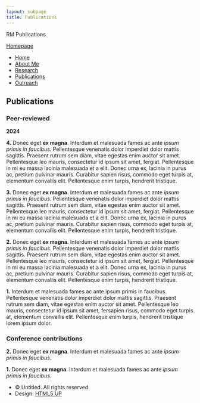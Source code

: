 ```yaml
---
layout: subpage
title: Publications
---
```


RM Publications      

[Homepage](index.html)

*   [Home](index.html)
*   [About Me](aboutme.html)
*   [Research](/research/project1.html)
*   [Publications](publications.md)
*   [Outreach](outreach.html)

Publications
------------

### Peer-reviewed

**2024**

**4.** Donec eget **ex magna**. Interdum et malesuada fames ac ante _ipsum primis in faucibus_. Pellentesque venenatis dolor imperdiet dolor mattis sagittis. Praesent rutrum sem diam, vitae egestas enim auctor sit amet. Pellentesque leo mauris, consectetur id ipsum sit amet, fergiat. Pellentesque in mi eu massa lacinia malesuada et a elit. Donec urna ex, lacinia in purus ac, pretium pulvinar mauris. Curabitur sapien risus, commodo eget turpis at, elementum convallis elit. Pellentesque enim turpis, hendrerit tristique.

**3.** Donec eget **ex magna**. Interdum et malesuada fames ac ante _ipsum primis in faucibus_. Pellentesque venenatis dolor imperdiet dolor mattis sagittis. Praesent rutrum sem diam, vitae egestas enim auctor sit amet. Pellentesque leo mauris, consectetur id ipsum sit amet, fergiat. Pellentesque in mi eu massa lacinia malesuada et a elit. Donec urna ex, lacinia in purus ac, pretium pulvinar mauris. Curabitur sapien risus, commodo eget turpis at, elementum convallis elit. Pellentesque enim turpis, hendrerit tristique.

**2.** Donec eget **ex magna**. Interdum et malesuada fames ac ante _ipsum primis in faucibus_. Pellentesque venenatis dolor imperdiet dolor mattis sagittis. Praesent rutrum sem diam, vitae egestas enim auctor sit amet. Pellentesque leo mauris, consectetur id ipsum sit amet, fergiat. Pellentesque in mi eu massa lacinia malesuada et a elit. Donec urna ex, lacinia in purus ac, pretium pulvinar mauris. Curabitur sapien risus, commodo eget turpis at, elementum convallis elit. Pellentesque enim turpis, hendrerit tristique.

**1.** Interdum et malesuada fames ac ante ipsum primis in faucibus. Pellentesque venenatis dolor imperdiet dolor mattis sagittis. Praesent rutrum sem diam, vitae egestas enim auctor sit amet. Pellentesque leo mauris, consectetur id ipsum sit amet, fersapien risus, commodo eget turpis at, elementum convallis elit. Pellentesque enim turpis, hendrerit tristique lorem ipsum dolor.

### Conference contributions

**2.** Donec eget **ex magna**. Interdum et malesuada fames ac ante _ipsum primis in faucibus_.

**1.** Donec eget **ex magna**. Interdum et malesuada fames ac ante _ipsum primis in faucibus_.

*   © Untitled. All rights reserved.
*   Design: [HTML5 UP](http://html5up.net)

